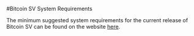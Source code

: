 #Bitcoin SV System Requirements

The minimum suggested system requirements for the current release of Bitcoin SV can be found on the
website [here](https://node.bitcoinsv.io/sv-node/system-requirements).
